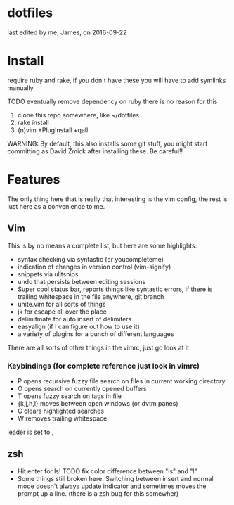 # dotfiles

last edited by me, James, on 2016-09-22

# Install
require ruby and rake, if you don't have these you will have to add symlinks
manually

TODO eventually remove dependency on ruby there is no reason for this

1. clone this repo somewhere, like ~/dotfiles
2. rake install
3. (n)vim +PlugInstall +qall

WARNING: By default, this also installs some git stuff, you might start
committing as David Zmick after installing these. Be careful!!

# Features
The only thing here that is really that interesting is the vim config, the rest
is just here as a convenience to me.

## Vim
This is by no means a complete list, but here are some highlights:

* syntax checking via syntastic (or youcompleteme)
* indication of changes in version control (vim-signify)
* snippets via ulitsnips
* undo that persists between editing sessions
* Super cool status bar, reports things like syntastic errors, if there is
  trailing whitespace in the file anywhere, git branch
* unite.vim for all sorts of things
* jk for escape all over the place
* delimitmate for auto insert of delimiters
* easyalign (if I can figure out how to use it)
* a variety of plugins for a bunch of different languages

There are all sorts of other things in the vimrc, just go look at it

### Keybindings (for complete reference just look in vimrc)

* <Ctrl>P opens recursive fuzzy file search on files in current working directory
* <Ctrl>O opens search on currently opened buffers
* <Ctrl>T opens fuzzy search on tags in file
* <Leader>{k,j,h,l} moves between open windows (or dvtm panes)
* <Leader>C clears highlighted searches
* <Leader>W removes trailing whitespace

leader is set to ,

## zsh

* Hit enter for ls! TODO fix color difference between "ls" and "l"
* Some things still broken here. Switching between insert and normal mode
  doesn't always update indicator and sometimes moves the prompt up a line.
  (there is a zsh bug for this somewher)
